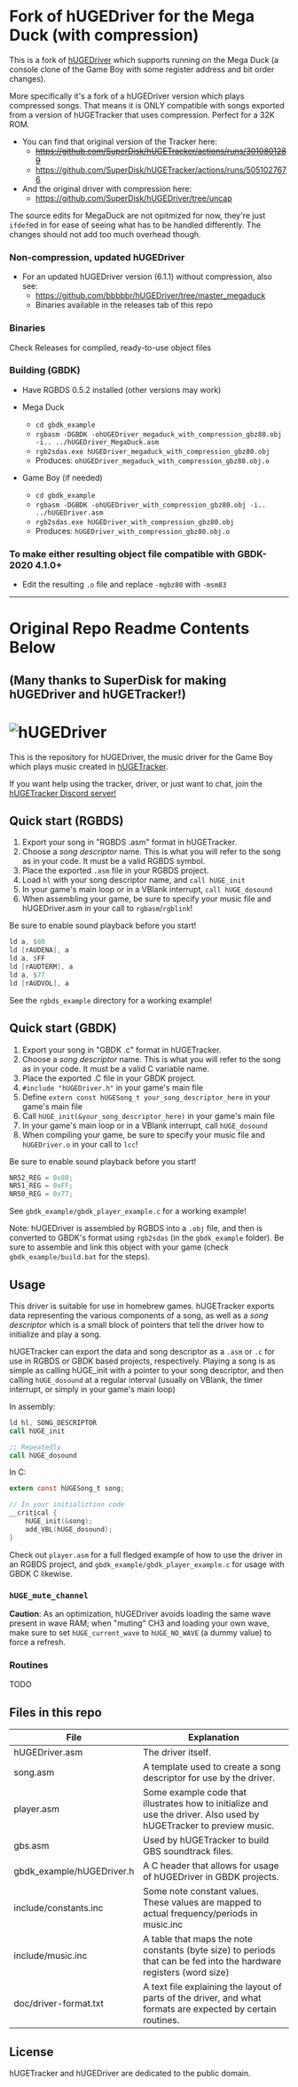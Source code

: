 
# Fork of hUGEDriver for the Mega Duck (with compression)
This is a fork of [hUGEDriver](https://github.com/SuperDisk/hUGEDriver) which supports running on the Mega Duck (a console clone of the Game Boy with some register address and bit order changes).

More specifically it's a fork of a hUGEDriver version which plays compressed songs. That means it is ONLY compatible with songs exported from a version of hUGETracker that uses compression. Perfect for a 32K ROM.
- You can find that original version of the Tracker here:
  - ~~https://github.com/SuperDisk/hUGETracker/actions/runs/3010801289~~
  - https://github.com/SuperDisk/hUGETracker/actions/runs/5051027676
- And the original driver with compression here:
  - https://github.com/SuperDisk/hUGEDriver/tree/uncap


The source edits for MegaDuck are not opitmized for now, they're just `ifdef`ed in for ease of seeing what has to be handled differently. The changes should not add too much overhead though.
### Non-compression, updated hUGEDriver
- For an updated hUGEDriver version (6.1.1) without compression, also see:
  - https://github.com/bbbbbr/hUGEDriver/tree/master_megaduck
  - Binaries available in the releases tab of this repo

### Binaries
Check Releases for compiled, ready-to-use object files

### Building (GBDK)

- Have RGBDS 0.5.2 installed (other versions may work)

- Mega Duck
  - `cd gbdk_example`
  - `rgbasm -DGBDK -ohUGEDriver_megaduck_with_compression_gbz80.obj -i.. ../hUGEDriver_MegaDuck.asm`
  - `rgb2sdas.exe hUGEDriver_megaduck_with_compression_gbz80.obj`
  - Produces: `ohUGEDriver_megaduck_with_compression_gbz80.obj.o`

- Game Boy (if needed)
  - `cd gbdk_example`
  - `rgbasm -DGBDK -ohUGEDriver_with_compression_gbz80.obj -i.. ../hUGEDriver.asm`
  - `rgb2sdas.exe hUGEDriver_with_compression_gbz80.obj`
  - Produces: `hUGEDriver_with_compression_gbz80.obj.o`

### To make either resulting object file compatible with GBDK-2020 4.1.0+
- Edit the resulting `.o` file and replace `-mgbz80` with `-msm83`


---------------------------

# Original Repo Readme Contents Below
(Many thanks to SuperDisk for making hUGEDriver and hUGETracker!)
---------------------------
![hUGEDriver](https://nickfa.ro/images/Hugedriver2.gif)
===

This is the repository for hUGEDriver, the music driver for the Game Boy which plays music created in [hUGETracker](https://github.com/SuperDisk/hUGETracker).

If you want help using the tracker, driver, or just want to chat, join the [hUGETracker Discord server!](https://discord.gg/abbHjEj5WH)

## Quick start (RGBDS)

1. Export your song in "RGBDS .asm" format in hUGETracker.
2. Choose a *song descriptor* name. This is what you will refer to the song as in your code. It must be a valid RGBDS symbol.
3. Place the exported `.asm` file in your RGBDS project.
4. Load `hl` with your song descriptor name, and `call hUGE_init`
5. In your game's main loop or in a VBlank interrupt, `call hUGE_dosound`
6. When assembling your game, be sure to specify your music file and hUGEDriver.asm in your call to `rgbasm`/`rgblink`!

Be sure to enable sound playback before you start!

```asm
ld a, $80
ld [rAUDENA], a
ld a, $FF
ld [rAUDTERM], a
ld a, $77
ld [rAUDVOL], a
```

See the `rgbds_example` directory for a working example!

## Quick start (GBDK)

1. Export your song in "GBDK .c" format in hUGETracker.
2. Choose a *song descriptor* name. This is what you will refer to the song as in your code. It must be a valid C variable name.
3. Place the exported .C file in your GBDK project.
4. `#include "hUGEDriver.h"` in your game's main file
5. Define `extern const hUGESong_t your_song_descriptor_here` in your game's main file
6. Call `hUGE_init(&your_song_descriptor_here)` in your game's main file
7. In your game's main loop or in a VBlank interrupt, call `hUGE_dosound`
8. When compiling your game, be sure to specify your music file and `hUGEDriver.o` in your call to `lcc`!

Be sure to enable sound playback before you start!

```c
NR52_REG = 0x80;
NR51_REG = 0xFF;
NR50_REG = 0x77;
```

See `gbdk_example/gbdk_player_example.c` for a working example!

Note: hUGEDriver is assembled by RGBDS into a `.obj` file, and then is converted to GBDK's format using `rgb2sdas` (in the `gbdk_example` folder). Be sure to assemble and link this object with your game (check `gbdk_example/build.bat` for the steps).

## Usage

This driver is suitable for use in homebrew games. hUGETracker exports data representing the various components of a song, as well as a *song descriptor* which is a small block of pointers that tell the driver how to initialize and play a song.

hUGETracker can export the data and song descriptor as a `.asm` or `.c` for use in RGBDS or GBDK based projects, respectively. Playing a song is as simple as calling hUGE_init with a pointer to your song descriptor, and then calling `hUGE_dosound` at a regular interval (usually on VBlank, the timer interrupt, or simply in your game's main loop)

In assembly:
```asm
ld hl, SONG_DESCRIPTOR
call hUGE_init

;; Repeatedly
call hUGE_dosound
```

In C:
```c
extern const hUGESong_t song;

// In your initializtion code
__critical {
    hUGE_init(&song);
    add_VBL(hUGE_dosound);
}
```

Check out `player.asm` for a full fledged example of how to use the driver in an RGBDS project, and `gbdk_example/gbdk_player_example.c` for usage with GBDK C likewise.

### `hUGE_mute_channel`

**Caution**:
As an optimization, hUGEDriver avoids loading the same wave present in wave RAM; when "muting" CH3 and loading your own wave, make sure to set `hUGE_current_wave` to `hUGE_NO_WAVE` (a dummy value) to force a refresh.

### Routines

TODO

## Files in this repo

| File                      | Explanation                                                                                                         |
|---------------------------|---------------------------------------------------------------------------------------------------------------------|
| hUGEDriver.asm            | The driver itself.                                                                                                  |
| song.asm                  | A template used to create a song descriptor for use by the driver.                                                  |
| player.asm                | Some example code that illustrates how to initialize and use the driver. Also used by hUGETracker to preview music. |
| gbs.asm                   | Used by hUGETracker to build GBS soundtrack files.                                                                  |
| gbdk_example/hUGEDriver.h | A C header that allows for usage of hUGEDriver in GBDK projects.                                                    |
| include/constants.inc     | Some note constant values. These values are mapped to actual frequency/periods in music.inc                         |
| include/music.inc         | A table that maps the note constants (byte size) to periods that can be fed into the hardware registers (word size) |
| doc/driver-format.txt     | A text file explaining the layout of parts of the driver, and what formats are expected by certain routines.        |

## License

hUGETracker and hUGEDriver are dedicated to the public domain.
